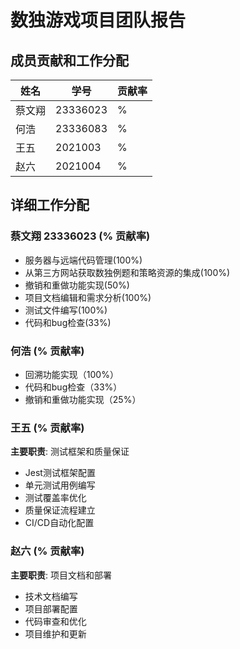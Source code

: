 # 数独游戏项目团队报告

## 成员贡献和工作分配

| 姓名 | 学号 | 贡献率 |
|------|------|--------|
| 蔡文翔 | 23336023 | % |
| 何浩 | 23336083 | % |
| 王五 | 2021003 | % |
| 赵六 | 2021004 | % |

## 详细工作分配

### 蔡文翔 23336023 (% 贡献率)
- 服务器与远端代码管理(100%)
- 从第三方网站获取数独例题和策略资源的集成(100%)
- 撤销和重做功能实现(50%)
- 项目文档编辑和需求分析(100%)
- 测试文件编写(100%)
- 代码和bug检查(33%)


### 何浩 (% 贡献率)
- 回溯功能实现（100%）
- 代码和bug检查（33%）
- 撤销和重做功能实现（25%）

### 王五 (% 贡献率)
**主要职责**: 测试框架和质量保证
- Jest测试框架配置
- 单元测试用例编写
- 测试覆盖率优化
- 质量保证流程建立
- CI/CD自动化配置

### 赵六 (% 贡献率)
**主要职责**: 项目文档和部署
- 技术文档编写
- 项目部署配置
- 代码审查和优化
- 项目维护和更新



